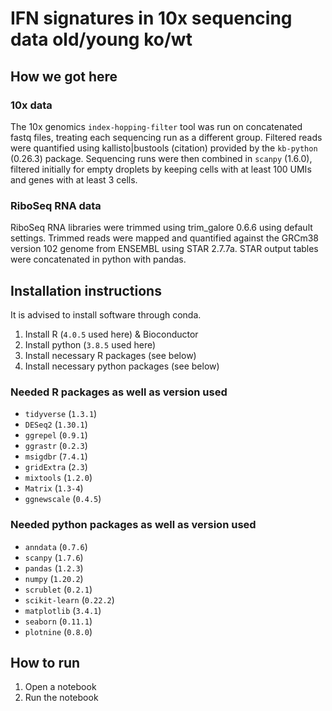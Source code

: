 # IFN signatures in 10x sequencing data old/young ko/wt

## How we got here

### 10x data

The 10x genomics `index-hopping-filter` tool was run on concatenated fastq files, treating each sequencing run as a different group. 
Filtered reads were quantified using kallisto|bustools (citation) provided by the `kb-python` (0.26.3) package. 
Sequencing runs were then combined in `scanpy` (1.6.0), filtered initially for empty droplets by keeping cells with at least 100 UMIs and genes with at least 3 cells.

### RiboSeq RNA data

RiboSeq RNA libraries were trimmed using trim_galore 0.6.6 using default settings.
Trimmed reads were mapped and quantified against the GRCm38 version 102 genome from ENSEMBL using STAR 2.7.7a.
STAR output tables were concatenated in python with pandas.

## Installation instructions

It is advised to install software through conda.

1. Install R (`4.0.5` used here) & Bioconductor
2. Install python (`3.8.5` used here)
3. Install necessary R packages (see below)
4. Install necessary python packages (see below)

### Needed R packages as well as version used

- `tidyverse` (`1.3.1`)
- `DESeq2` (`1.30.1`)
- `ggrepel` (`0.9.1`)
- `ggrastr` (`0.2.3`)
- `msigdbr` (`7.4.1`)
- `gridExtra` (`2.3`)
- `mixtools` (`1.2.0`)
- `Matrix` (`1.3-4`)
- `ggnewscale` (`0.4.5`)

### Needed python packages as well as version used

- `anndata` (`0.7.6`)
- `scanpy` (`1.7.6`)
- `pandas` (`1.2.3`)
- `numpy` (`1.20.2`)
- `scrublet` (`0.2.1`)
- `scikit-learn` (`0.22.2`)
- `matplotlib` (`3.4.1`)
- `seaborn` (`0.11.1`)
- `plotnine` (`0.8.0`)

## How to run

1. Open a notebook
2. Run the notebook
